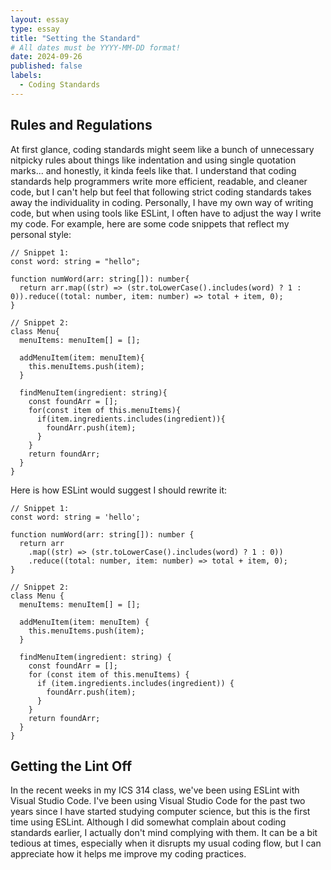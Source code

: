 ```yaml
---
layout: essay
type: essay
title: "Setting the Standard"
# All dates must be YYYY-MM-DD format!
date: 2024-09-26
published: false
labels:
  - Coding Standards
---
```


## Rules and Regulations

At first glance, coding standards might seem like a bunch of unnecessary nitpicky rules about things like indentation and using single quotation marks... and honestly, it kinda feels like that. I understand that coding standards help programmers write more efficient, readable, and cleaner code, but I can't help but feel that following strict coding standards takes away the individuality in coding. Personally, I have my own way of writing code, but when using tools like ESLint, I often have to adjust the way I write my code. For example, here are some code snippets that reflect my personal style:

```
// Snippet 1:
const word: string = "hello";

function numWord(arr: string[]): number{
  return arr.map((str) => (str.toLowerCase().includes(word) ? 1 : 0)).reduce((total: number, item: number) => total + item, 0);
}

// Snippet 2:
class Menu{
  menuItems: menuItem[] = [];

  addMenuItem(item: menuItem){
    this.menuItems.push(item);
  }

  findMenuItem(ingredient: string){
    const foundArr = [];
    for(const item of this.menuItems){
      if(item.ingredients.includes(ingredient)){
        foundArr.push(item);
      }
    }
    return foundArr;
  }
}
```

Here is how ESLint would suggest I should rewrite it:

```
// Snippet 1:
const word: string = 'hello';

function numWord(arr: string[]): number {
  return arr
    .map((str) => (str.toLowerCase().includes(word) ? 1 : 0))
    .reduce((total: number, item: number) => total + item, 0);
}

// Snippet 2:
class Menu {
  menuItems: menuItem[] = [];

  addMenuItem(item: menuItem) {
    this.menuItems.push(item);
  }

  findMenuItem(ingredient: string) {
    const foundArr = [];
    for (const item of this.menuItems) {
      if (item.ingredients.includes(ingredient)) {
        foundArr.push(item);
      }
    }
    return foundArr;
  }
}
```

## Getting the Lint Off

In the recent weeks in my ICS 314 class, we've been using ESLint with Visual Studio Code. I've been using Visual Studio Code for the past two years since I have started studying computer science, but this is the first time using ESLint. Although I did somewhat complain about coding standards earlier, I actually don't mind complying with them. It can be a bit tedious at times, especially when it disrupts my usual coding flow, but I can appreciate how it helps me improve my coding practices.
